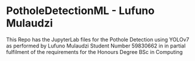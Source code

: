 # PotholeDetectionML - Lufuno Mulaudzi

This Repo has the JupyterLab files for the Pothole Detection using YOLOv7 as performed by Lufuno Mulaudzi Student Number 59830662 in in partial fulfilment of the requirements for the Honours Degree BSc in Computing

